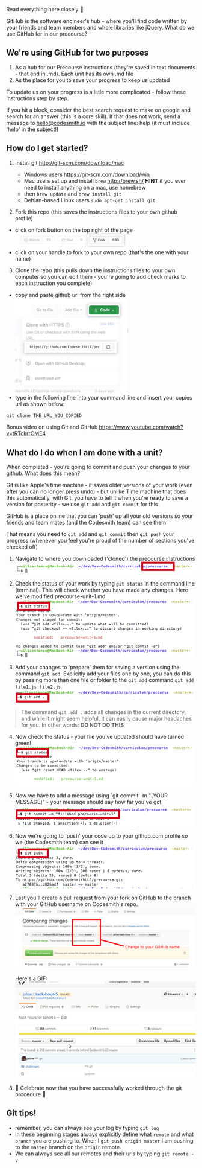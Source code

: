 Read everything here closely :eyes:

GitHub is the software engineer's hub - where you'll find code written by your friends and team members and whole libraries like jQuery. What do we use GitHub for in our precourse?

## We're using GitHub for two purposes

1. As a hub for our Precourse instructions (they're saved in text documents - that end in .md). Each unit has its own .md file
2. As the place for you to save your progress to keep us updated

To update us on your progress is a little more complicated - follow these instructions step by step.

If you hit a block, consider the best search request to make on google and search for an answer (this is a core skill). If that does not work, send a message to hello@codesmith.io with the subject line: help (it must include 'help' in the subject!)

## How do I get started?

1. Install git <http://git-scm.com/download/mac>
    - Windows users <https://git-scm.com/download/win>
    - Mac users set up and install `brew` <http://brew.sh/> **HINT** if you ever need to install anything on a mac, use homebrew
    - then `brew update` and `brew install git`
    - Debian-based Linux users `sudo apt-get install git`

2. Fork this repo (this saves the instructions files to your own github profile)

  - click on fork button on the top right of the page <br><img src="./docs/assets/images/fork-highlight.jpeg" width="300px" />
  - click on your handle to fork to your own repo (that's the one with your name)

3. Clone the repo (this pulls down the instructions files to your own computer so you can edit them - you're going to add check marks to each instruction you complete)

  - copy and paste github url from the right side <br><img src="./docs/assets/images/copy-url.jpeg" width="300px" />
  - type in the following line into your command line and insert your copies url as shown below:
  ```
  git clone THE_URL_YOU_COPIED
  ```

Bonus video on using Git and GitHub <https://www.youtube.com/watch?v=tRTckrrCME4>


## What do I do when I am done with a unit?

When completed - you're going to commit and push your changes to your github. What does this mean?

Git is like Apple's time machine - it saves older versions of your work (even after you can no longer press undo) - but unlike Time machine that does this automatically, with Git, you have to tell it when you're ready to save a version for posterity - we use `git add` and `git commit` for this.

GitHub is a place online that you can 'push' up all your old versions so your friends and team mates (and the Codesmith team) can see them

That means you need to `git add` and `git commit` then `git push` your progress (whenever you feel you're proud of the number of sections you've checked off)

1. Navigate to where you downloaded ('cloned') the precourse instructions ![](./docs/assets/images/file-location.png)

2. Check the status of your work by typing ```git status``` in the command line (terminal). This will check whether you have made any changes. Here we've modified precourse-unit-1.md ![](./docs/assets/images/git-status.png)

3. Add your changes to 'prepare' them for saving a version using the command `git add`. Explicitly add your files one by one, you can do this by passing more than one file or folder to the `git add` command `git add file1.js file2.js` ![](./docs/assets/images/git-add.png)
> The command `git add .` adds all changes in the current directory, and while it might seem helpful, it can easily cause major headaches for you. In other words: **DO NOT DO THIS**


4. Now check the status - your file you've updated should have turned green! ![](./docs/assets/images/git-status-after.png)

5. Now we have to add a message using `git commit -m "[YOUR MESSAGE]" - your message should say how far you've got ![](./docs/assets/images/git-commit.png)

6. Now we're going to 'push' your code up to your github.com profile so we (the Codesmith team) can see it ![](./docs/assets/images/git-push.png)

7. Last you'll create a pull request from your fork on GitHub to the branch with
   your GitHub username on Codesmith's repo.
   ![](./docs/assets/images/pull-request-hack-hours.png)

   Here's a GIF:
   ![](./docs/assets/images/pr-and-merge.gif)

8. :dancers: Celebrate now that you have successfully worked through the git procedure :dancers:

## Git tips!

- remember, you can always see your log by typing `git log`
- in these beginning stages always explicitly define what `remote` and what `branch` you are pushing to. When I `git push origin master` I am pushing to the `master` branch on the `origin` remote.
- We can always see all our remotes and their urls by typing `git remote -v`
